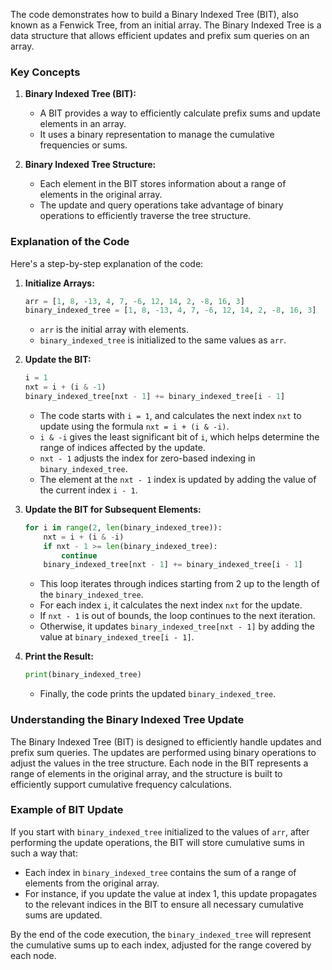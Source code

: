 
The code demonstrates how to build a Binary Indexed Tree (BIT), also known as a Fenwick Tree, from an initial array. The Binary Indexed Tree is a data structure that allows efficient updates and prefix sum queries on an array.

### Key Concepts

1. **Binary Indexed Tree (BIT):**
   - A BIT provides a way to efficiently calculate prefix sums and update elements in an array.
   - It uses a binary representation to manage the cumulative frequencies or sums.

2. **Binary Indexed Tree Structure:**
   - Each element in the BIT stores information about a range of elements in the original array.
   - The update and query operations take advantage of binary operations to efficiently traverse the tree structure.

### Explanation of the Code

Here's a step-by-step explanation of the code:

1. **Initialize Arrays:**
   ```python
   arr = [1, 8, -13, 4, 7, -6, 12, 14, 2, -8, 16, 3]
   binary_indexed_tree = [1, 8, -13, 4, 7, -6, 12, 14, 2, -8, 16, 3]
   ```
   - `arr` is the initial array with elements.
   - `binary_indexed_tree` is initialized to the same values as `arr`.

2. **Update the BIT:**
   ```python
   i = 1
   nxt = i + (i & -1)
   binary_indexed_tree[nxt - 1] += binary_indexed_tree[i - 1]
   ```
   - The code starts with `i = 1`, and calculates the next index `nxt` to update using the formula `nxt = i + (i & -i)`.
   - `i & -i` gives the least significant bit of `i`, which helps determine the range of indices affected by the update.
   - `nxt - 1` adjusts the index for zero-based indexing in `binary_indexed_tree`.
   - The element at the `nxt - 1` index is updated by adding the value of the current index `i - 1`.

3. **Update the BIT for Subsequent Elements:**
   ```python
   for i in range(2, len(binary_indexed_tree)):
       nxt = i + (i & -i)
       if nxt - 1 >= len(binary_indexed_tree):
           continue
       binary_indexed_tree[nxt - 1] += binary_indexed_tree[i - 1]
   ```
   - This loop iterates through indices starting from 2 up to the length of the `binary_indexed_tree`.
   - For each index `i`, it calculates the next index `nxt` for the update.
   - If `nxt - 1` is out of bounds, the loop continues to the next iteration.
   - Otherwise, it updates `binary_indexed_tree[nxt - 1]` by adding the value at `binary_indexed_tree[i - 1]`.

4. **Print the Result:**
   ```python
   print(binary_indexed_tree)
   ```
   - Finally, the code prints the updated `binary_indexed_tree`.

### Understanding the Binary Indexed Tree Update

The Binary Indexed Tree (BIT) is designed to efficiently handle updates and prefix sum queries. The updates are performed using binary operations to adjust the values in the tree structure. Each node in the BIT represents a range of elements in the original array, and the structure is built to efficiently support cumulative frequency calculations.

### Example of BIT Update

If you start with `binary_indexed_tree` initialized to the values of `arr`, after performing the update operations, the BIT will store cumulative sums in such a way that:

- Each index in `binary_indexed_tree` contains the sum of a range of elements from the original array.
- For instance, if you update the value at index 1, this update propagates to the relevant indices in the BIT to ensure all necessary cumulative sums are updated.

By the end of the code execution, the `binary_indexed_tree` will represent the cumulative sums up to each index, adjusted for the range covered by each node.


